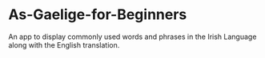 # As-Gaelige-for-Beginners

An app to display commonly used words and phrases in the Irish Language along with the English translation.
